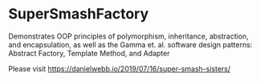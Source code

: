 # SuperSmashFactory
Demonstrates OOP principles of polymorphism, inheritance, abstraction, and encapsulation, as well as the Gamma et. al. software design patterns: Abstract Factory, Template Method, and Adapter

Please visit https://danielwebb.io/2019/07/16/super-smash-sisters/
